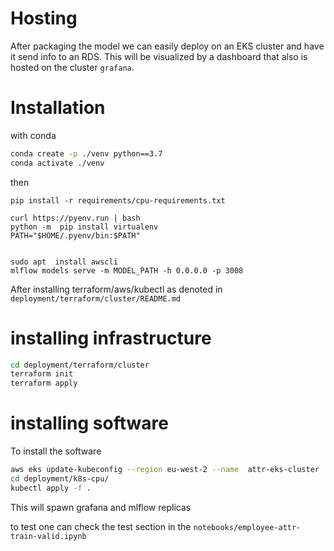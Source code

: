 # Hosting

After packaging the model we can easily deploy on an EKS cluster and have it send info to an RDS. This will be visualized by a dashboard that also is hosted on the cluster `grafana`.

# Installation

with conda 
```bash
conda create -p ./venv python==3.7
conda activate ./venv
```
then

```
pip install -r requirements/cpu-requirements.txt
```

```
curl https://pyenv.run | bash
python -m  pip install virtualenv
PATH="$HOME/.pyenv/bin:$PATH"


``` 

```
sudo apt  install awscli
mlflow models serve -m MODEL_PATH -h 0.0.0.0 -p 3008
```

After installing terraform/aws/kubectl as denoted in `deployment/terraform/cluster/README.md`
# installing infrastructure
```bash
cd deployment/terraform/cluster
terraform init
terraform apply

```
# installing software
To install the software

```bash
aws eks update-kubeconfig --region eu-west-2 --name  attr-eks-cluster
cd deployment/k8s-cpu/
kubectl apply -f .
```

This will spawn grafana and mlflow replicas

to test one can check the test section in the `notebooks/employee-attr-train-valid.ipynb`
